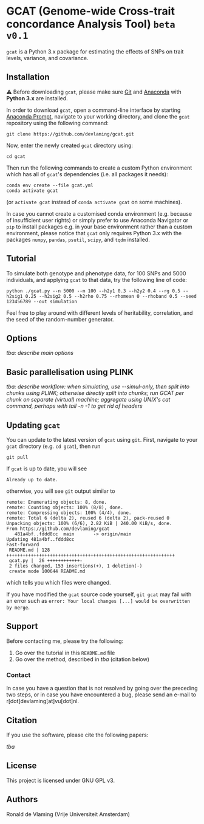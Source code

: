 # GCAT (Genome-wide Cross-trait concordance Analysis Tool) `beta v0.1`

`gcat` is a Python 3.x package for estimating the effects of SNPs on trait levels, variance, and covariance.

## Installation

:warning: Before downloading `gcat`, please make sure [Git](https://git-scm.com/downloads) and [Anaconda](https://www.anaconda.com/) with **Python 3.x** are installed.

In order to download `gcat`, open a command-line interface by starting [Anaconda Prompt](https://docs.anaconda.com/anaconda/user-guide/getting-started/), navigate to your working directory, and clone the `gcat` repository using the following command:

```  
git clone https://github.com/devlaming/gcat.git
```

Now, enter the newly created `gcat` directory using:

```
cd gcat
```

Then run the following commands to create a custom Python environment which has all of `gcat`'s dependencies (i.e. all packages it needs):

```
conda env create --file gcat.yml
conda activate gcat
```

(or `activate gcat` instead of `conda activate gcat` on some machines).

In case you cannot create a customised conda environment (e.g. because of insufficient user rights) or simply prefer to use Anaconda Navigator or `pip` to install packages e.g. in your base environment rather than a custom environment, please notice that `gcat` only requires Python 3.x with the packages `numpy`, `pandas`, `psutil`, `scipy`, and `tqdm` installed.

## Tutorial

To simulate both genotype and phenotype data, for 100 SNPs and 5000 individuals, and applying `gcat` to that data, try the following line of code:

```
python ./gcat.py --n 5000 --m 100 --h2y1 0.3 --h2y2 0.4 --rg 0.5 --h2sig1 0.25 --h2sig2 0.5 --h2rho 0.75 --rhomean 0 --rhoband 0.5 --seed 123456789 --out simulation
```

Feel free to play around with different levels of heritability, correlation, and the seed of the random-number generator.

## Options

*tba: describe main options*

## Basic parallelisation using PLINK

*tba: describe workflow: when simulating, use --simul-only, then split into chunks using PLINK; otherwise directly split into chunks; run GCAT per chunk on separate (virtual) machine; aggregate using UNIX's cat command, perhaps with tail -n -1 to get rid of headers*

## Updating `gcat`

You can update to the latest version of `gcat` using `git`. First, navigate to your `gcat` directory (e.g. `cd gcat`), then run
```
git pull
```
If `gcat` is up to date, you will see 
```
Already up to date.
```
otherwise, you will see `git` output similar to 
```
remote: Enumerating objects: 8, done.
remote: Counting objects: 100% (8/8), done.
remote: Compressing objects: 100% (4/4), done.
remote: Total 6 (delta 2), reused 6 (delta 2), pack-reused 0
Unpacking objects: 100% (6/6), 2.82 KiB | 240.00 KiB/s, done.
From https://github.com/devlaming/gcat
   481a4bf..fddd8cc  main       -> origin/main
Updating 481a4bf..fddd8cc
Fast-forward
 README.md | 128 ++++++++++++++++++++++++++++++++++++++++++++++++++++++++++++++
 gcat.py |  26 ++++++++++++-
 2 files changed, 153 insertions(+), 1 deletion(-)
 create mode 100644 README.md
```
which tells you which files were changed.

If you have modified the `gcat` source code yourself, `git gcat` may fail with an error such as `error: Your local changes [...] would be overwritten by merge`. 

## Support

Before contacting me, please try the following:

1. Go over the tutorial in this `README.md` file
2. Go over the method, described in *tba* (citation below)

### Contact

In case you have a question that is not resolved by going over the preceding two steps, or in case you have encountered a bug, please send an e-mail to r\[dot\]devlaming\[at\]vu\[dot\]nl.

## Citation

If you use the software, please cite the following papers:

*tba*

## License

This project is licensed under GNU GPL v3.

## Authors

Ronald de Vlaming (Vrije Universiteit Amsterdam)
